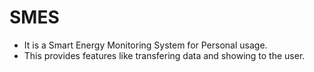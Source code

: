 # SMES
- It is a Smart Energy Monitoring System for Personal usage.
- This provides features like transfering data and showing to the user.